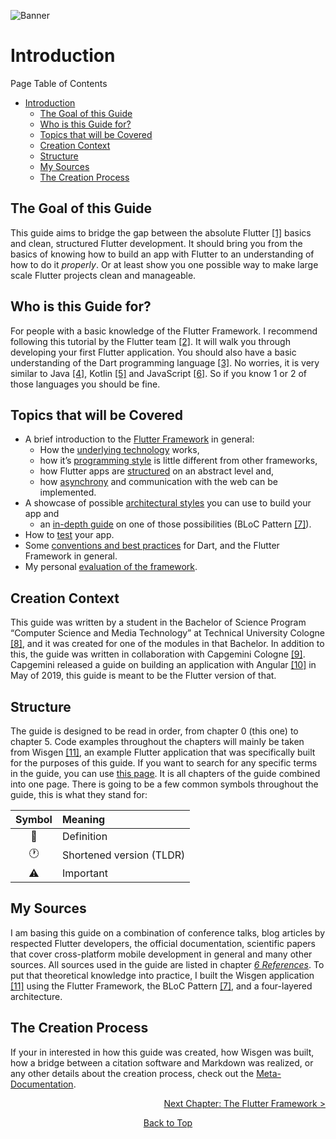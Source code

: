 ![Banner](https://github.com/Fasust/flutter-guide/wiki//images/banner.png)

# Introduction
Page Table of Contents
- [Introduction](#introduction)
  - [The Goal of this Guide](#the-goal-of-this-guide)
  - [Who is this Guide for?](#who-is-this-guide-for)
  - [Topics that will be Covered](#topics-that-will-be-covered)
  - [Creation Context](#creation-context)
  - [Structure](#structure)
  - [My Sources](#my-sources)
  - [The Creation Process](#the-creation-process)

## The Goal of this Guide

This guide aims to bridge the gap between the absolute Flutter [\[1\]](https://flutter.dev/) basics and clean, structured Flutter development. It should bring you from the basics of knowing how to build an app with Flutter to an understanding of how to do it *properly*. Or at least show you one possible way to make large scale Flutter projects clean and manageable.

## Who is this Guide for?

For people with a basic knowledge of the Flutter Framework. I recommend following this tutorial by the Flutter team [\[2\]](https://flutter.dev/docs/get-started/codelab). It will walk you through developing your first Flutter application. You should also have a basic understanding of the Dart programming language [\[3\]](https://dart.dev/). No worries, it is very similar to Java [\[4\]](https://www.oracle.com/technetwork/java/javase/downloads/jdk8-downloads-2133151.html), Kotlin [\[5\]](https://kotlinlang.org/) and JavaScript [\[6\]](https://www.ecma-international.org/publications/standards/Ecma-262.htm). So if you know 1 or 2 of those languages you should be fine.

## Topics that will be Covered

  - A brief introduction to the [Flutter Framework](https://github.com/Fasust/flutter-guide/wiki/100-The-Flutter-Framework) in general:
      - How the [underlying technology](https://github.com/Fasust/flutter-guide/wiki/110-Under-the-Hood) works,
      - how it’s [programming style](https://github.com/Fasust/flutter-guide/wiki/120-Thinking-Declaratively) is little different from other frameworks,
      - how Flutter apps are [structured](https://github.com/Fasust/flutter-guide/wiki/130-The-Widget-Tree) on an abstract level and,
      - how [asynchrony](https://github.com/Fasust/flutter-guide/wiki/140-Asynchronous-Flutter) and communication with the web can be implemented.
  - A showcase of possible [architectural styles](https://github.com/Fasust/flutter-guide/wiki/210-State-Management-Alternatives) you can use to build your app and
      - an [in-depth guide](https://github.com/Fasust/flutter-guide/wiki/220-BLoC) on one of those possibilities (BLoC Pattern [\[7\]](https://www.youtube.com/watch?v=PLHln7wHgPE)).
  - How to [test](https://github.com/Fasust/flutter-guide/wiki/300-Testing) your app.
  - Some [conventions and best practices](https://github.com/Fasust/flutter-guide/wiki/400-Conventions) for Dart, and the Flutter Framework in general.
  - My personal [evaluation of the framework](https://github.com/Fasust/flutter-guide/wiki/500-Conclusion).

## Creation Context

This guide was written by a student in the Bachelor of Science Program “Computer Science and Media Technology” at Technical University Cologne [\[8\]](https://www.th-koeln.de/en/homepage_26.php), and it was created for one of the modules in that Bachelor. In addition to this, the guide was written in collaboration with Capgemini Cologne [\[9\]](https://www.capgemini.com/us-en/). Capgemini released a guide on building an application with Angular [\[10\]](https://github.com/devonfw/devon4ng) in May of 2019, this guide is meant to be the Flutter version of that.

## Structure

The guide is designed to be read in order, from chapter 0 (this one) to chapter 5. Code examples throughout the chapters will mainly be taken from Wisgen [\[11\]](https://github.com/Fasust/wisgen), an example Flutter application that was specifically built for the purposes of this guide. If you want to search for any specific terms in the guide, you can use [this page](https://github.com/Fasust/flutter-guide/wiki/gfm-guide). It is all chapters of the guide combined into one page. There is going to be a few common symbols throughout the guide, this is what they stand for:

| Symbol | Meaning                  |
| :----: | :----------------------- |
|   📙    | Definition               |
|   🕐    | Shortened version (TLDR) |
|   ⚠    | Important                |

## My Sources

I am basing this guide on a combination of conference talks, blog articles by respected Flutter developers, the official documentation, scientific papers that cover cross-platform mobile development in general and many other sources. All sources used in the guide are listed in chapter [*6 References*](https://github.com/Fasust/flutter-guide/wiki/600-References). To put that theoretical knowledge into practice, I built the Wisgen application [\[11\]](https://github.com/Fasust/wisgen) using the Flutter Framework, the BLoC Pattern [\[7\]](https://www.youtube.com/watch?v=PLHln7wHgPE), and a four-layered architecture.

## The Creation Process

If your in interested in how this guide was created, how Wisgen was built, how a bridge between a citation software and Markdown was realized, or any other details about the creation process, check out the [Meta-Documentation](https://github.com/Fasust/flutter-guide/blob/master/Meta-Documentation.pdf).

<p align="right"><a href="https://github.com/Fasust/flutter-guide/wiki/100-The-Flutter-Framework">Next Chapter: The Flutter Framework ></a></p>
<p align="center"><a href="#">Back to Top</a></p>